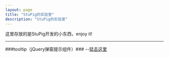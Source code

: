 ```yaml
---
layout: page
title: "StuPig的实验室"
description: "StuPig的实验室"
---
```


这里存放的是StuPig开发的小东西，enjoy it!

---
###tooltip（jQuery弹窗提示组件）###
--[猛击这里](./tooltip)